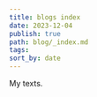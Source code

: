 ```yaml
---
title: blogs index
date: 2023-12-04
publish: true
path: blog/_index.md
tags: 
sort_by: date
---
```



My texts.
